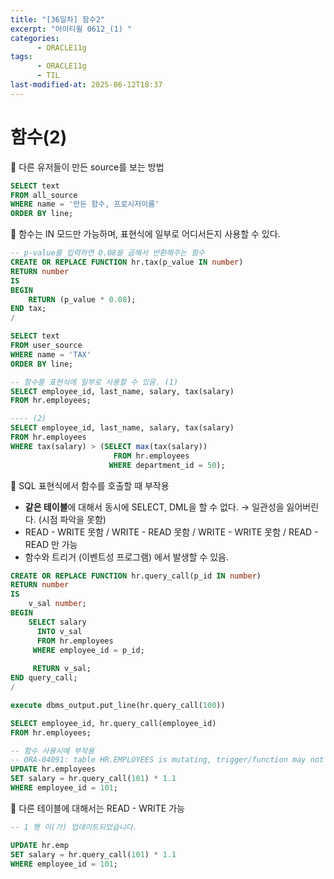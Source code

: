 ```yaml
---
title: "[36일차] 함수2"
excerpt: "아이티윌 0612_(1) "
categories:
      - ORACLE11g
tags:
      - ORACLE11g
      - TIL
last-modified-at: 2025-06-12T18:37
---
```


# 함수(2)

📍 다른 유저들이 만든 source를 보는 방법

```sql
SELECT text
FROM all_source
WHERE name = '만든 함수, 프로시저이름'
ORDER BY line;
```

📍 함수는 IN 모드만 가능하며, 표현식에 일부로 어디서든지 사용할 수 있다.

```sql
-- p-value를 입력하면 0.08을 곱해서 반환해주는 함수
CREATE OR REPLACE FUNCTION hr.tax(p_value IN number)
RETURN number
IS
BEGIN
    RETURN (p_value * 0.08);
END tax;
/

SELECT text
FROM user_source
WHERE name = 'TAX'
ORDER BY line;

-- 함수를 표현식에 일부로 사용할 수 있음. (1)
SELECT employee_id, last_name, salary, tax(salary)
FROM hr.employees;

---- (2)
SELECT employee_id, last_name, salary, tax(salary)
FROM hr.employees
WHERE tax(salary) > (SELECT max(tax(salary))
                       FROM hr.employees
                      WHERE department_id = 50);  
```

📍 SQL 표현식에서 함수를 호출할 때 부작용

- **같은 테이블**에 대해서 동시에 SELECT, DML을 할 수 없다.  → 일관성을 잃어버린다. (시점 파악을 못함)
- READ - WRITE 못함 / WRITE - READ 못함 / WRITE - WRITE 못함 / READ - READ 만 가능
- 함수와 트리거 (이벤트성 프로그램) 에서 발생할 수 있음.

```sql
CREATE OR REPLACE FUNCTION hr.query_call(p_id IN number)
RETURN number
IS
    v_sal number;
BEGIN
    SELECT salary
      INTO v_sal
      FROM hr.employees
     WHERE employee_id = p_id; 
     
     RETURN v_sal;
END query_call;
/

execute dbms_output.put_line(hr.query_call(100))

SELECT employee_id, hr.query_call(employee_id)
FROM hr.employees;

-- 함수 사용시에 부작용 
-- ORA-04091: table HR.EMPLOYEES is mutating, trigger/function may not see it
UPDATE hr.employees
SET salary = hr.query_call(101) * 1.1
WHERE employee_id = 101;
```

📍 다른 테이블에 대해서는 READ - WRITE 가능 

```sql
-- 1 행 이(가) 업데이트되었습니다.

UPDATE hr.emp
SET salary = hr.query_call(101) * 1.1
WHERE employee_id = 101;

```